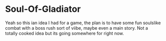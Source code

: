# Soul-Of-Gladiator
 Yeah so  this ian idea I had for a game, the plan is to have some fun soulslike combat with a boss rush sort of viibe, maybe even a main story. Not a totally cooked idea but its going somewhere for right now.
